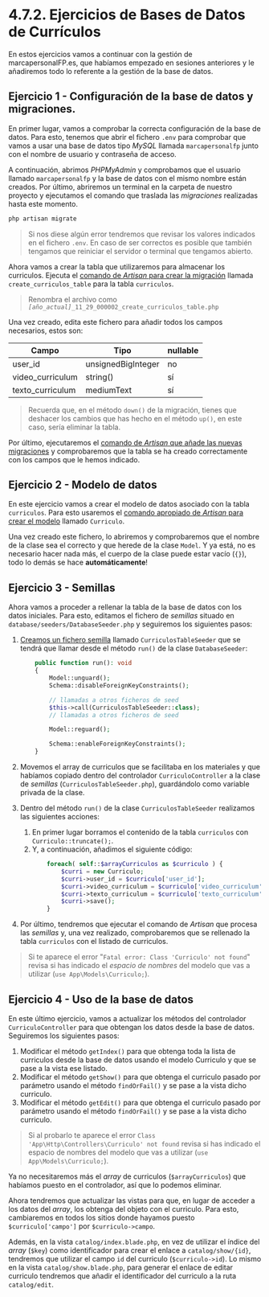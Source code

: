 # 4.7.2. Ejercicios de Bases de Datos de Currículos

En estos ejercicios vamos a continuar con la gestión de marcapersonalFP.es, que habíamos empezado en sesiones anteriores y le añadiremos todo lo referente a la gestión de la base de datos.

## Ejercicio 1 - Configuración de la base de datos y migraciones.

En primer lugar, vamos a comprobar la correcta configuración de la base de datos. Para esto, tenemos que abrir el fichero `.env` para comprobar que vamos a usar una base de datos tipo _MySQL_ llamada `marcapersonalfp` junto con el nombre de usuario y contraseña de acceso.

A continuación, abrimos _PHPMyAdmin_ y comprobamos que el usuario llamado `marcapersonalfp` y la base de datos con el mismo nombre están creados. Por último, abriremos un terminal en la carpeta de nuestro proyecto y ejecutamos el comando que traslada las _migraciones_ realizadas hasta este momento.

```bash
php artisan migrate
```

> Si nos diese algún error tendremos que revisar los valores indicados en el fichero `.env`. En caso de ser correctos es posible que también tengamos que reiniciar el servidor o terminal que tengamos abierto.

Ahora vamos a crear la tabla que utilizaremos para almacenar los curriculos. Ejecuta el [comando de _Artisan_ para crear la migración](./042_migraciones.md#crear-una-nueva-migración) llamada `create_curriculos_table` para la tabla `curriculos`.

> Renombra el archivo como _`[año_actual]`_`_11_29_000002_create_curriculos_table.php`

Una vez creado, edita este fichero para añadir todos los campos necesarios, estos son:

Campo | Tipo | nullable
-----|----|---
user_id | unsignedBigInteger | no
video_curriculum | string() | sí
texto_curriculum| mediumText | sí

> Recuerda que, en el método `down()` de la migración, tienes que deshacer los cambios que has hecho en el método `up()`, en este caso, sería eliminar la tabla.

Por último, ejecutaremos el [comando de _Artisan_ que añade las nuevas migraciones](./042_migraciones.md#ejecutar-migraciones) y comprobaremos que la tabla se ha creado correctamente con los campos que le hemos indicado.

## Ejercicio 2 - Modelo de datos

En este ejercicio vamos a crear el modelo de datos asociado con la tabla `curriculos`. Para esto usaremos el [comando apropiado de _Artisan_ para crear el modelo](./044_modelosORM.md#definición-de-un-modelo) llamado `Curriculo`.

Una vez creado este fichero, lo abriremos y comprobaremos que el nombre de la clase sea el correcto y que herede de la clase `Model`. Y ya está, no es necesario hacer nada más, el cuerpo de la clase puede estar vacío (`{}`), todo lo demás se hace **automáticamente**!

## Ejercicio 3 - Semillas

Ahora vamos a proceder a rellenar la tabla de la base de datos con los datos iniciales. Para esto, editamos el fichero de _semillas_ situado en `database/seeders/DatabaseSeeder.php` y seguiremos los siguientes pasos:

1. [Creamos un fichero semilla](./045_databaseSeeding.md#crear-ficheros-semilla) llamado `CurriculosTableSeeder` que se tendrá que llamar desde el método `run()` de la clase `DatabaseSeeder`:

    ```php
        public function run(): void
        {
            Model::unguard();
            Schema::disableForeignKeyConstraints();

            // llamadas a otros ficheros de seed
            $this->call(CurriculosTableSeeder::class);
            // llamadas a otros ficheros de seed

            Model::reguard();

            Schema::enableForeignKeyConstraints();
        }
    ```

2. Movemos el array de curriculos que se facilitaba en los materiales y que habíamos copiado dentro del controlador `CurriculoController` a la clase de _semillas_ (`CurriculosTableSeeder.php`), guardándolo como variable privada de la clase.

3. Dentro del método `run()` de la clase `CurriculosTableSeeder` realizamos las siguientes acciones:

    1. En primer lugar borramos el contenido de la tabla `curriculos` con `Curriculo::truncate();`.
    1. Y, a continuación, añadimos el siguiente código:
        ```php
            foreach( self::$arrayCurriculos as $curriculo ) {
                $curri = new Curriculo;
                $curri->user_id = $curriculo['user_id'];
                $curri->video_curriculum = $curriculo['video_curriculum'];
                $curri->texto_curriculum = $curriculo['texto_curriculum'];
                $curri->save();
            }
        ```

4. Por último, tendremos que ejecutar el comando de _Artisan_ que procesa las _semillas_ y, una vez realizado, comprobaremos que se rellenado la tabla `curriculos` con el listado de curriculos.

> Si te aparece el error "`Fatal error: Class 'Curriculo' not found`" revisa si has indicado el _espacio de nombres_ del modelo que vas a utilizar (`use App\Models\Curriculo;`).

## Ejercicio 4 - Uso de la base de datos

En este último ejercicio, vamos a actualizar los métodos del controlador `CurriculoController` para que obtengan los datos desde la base de datos. Seguiremos los siguientes pasos:

1. Modificar el método `getIndex()` para que obtenga toda la lista de curriculos desde la base de datos usando el modelo Curriculo y que se pase a la vista ese listado.
1. Modificar el método `getShow()` para que obtenga el curriculo pasado por parámetro usando el método `findOrFail()` y se pase a la vista dicho curriculo.
1. Modificar el método `getEdit()` para que obtenga el curriculo pasado por parámetro usando el método `findOrFail()` y se pase a la vista dicho curriculo.

> Si al probarlo te aparece el error `Class 'App\Http\Controllers\Curriculo' not found` revisa si has indicado el espacio de nombres del modelo que vas a utilizar (`use App\Models\Curriculo;`).

Ya no necesitaremos más el _array_ de curriculos (`$arrayCurriculos`) que habíamos puesto en el controlador, así que lo podemos eliminar.

Ahora tendremos que actualizar las vistas para que, en lugar de acceder a los datos del _array_, los obtenga del objeto con el curriculo. Para esto, cambiaremos en todos los sitios donde hayamos puesto `$curriculo['campo']` por `$curriculo->campo`.

Además, en la vista `catalog/index.blade.php`, en vez de utilizar el índice del _array_ (`$key`) como identificador para crear el enlace a `catalog/show/{id}`, tendremos que utilizar el campo `id` del curriculo (`$curriculo->id`). Lo mismo en la vista `catalog/show.blade.php`, para generar el enlace de editar curriculo tendremos que añadir el identificador del curriculo a la ruta `catalog/edit`.

